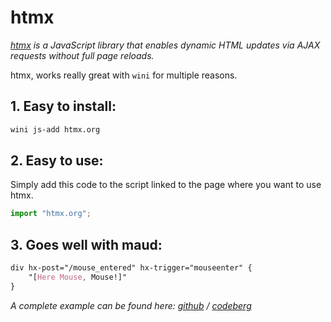 # htmx

_[htmx](https://htmx.org/) is a JavaScript library that enables dynamic HTML updates via AJAX requests without full page reloads._

htmx, works really great with `wini` for multiple reasons.

## 1. Easy to install:

```sh
wini js-add htmx.org
```

## 2. Easy to use:

Simply add this code to the script linked to the page where you want to use htmx.

```js
import "htmx.org";
```

## 3. Goes well with maud:

```scss
div hx-post="/mouse_entered" hx-trigger="mouseenter" {
    "[Here Mouse, Mouse!]"
}
```

_A complete example can be found here: [github](https://github.com/wini-rs/wini/tree/main/examples/htmx) / [codeberg](https://codeberg.org/wini/wini/src/branch/main/examples/htmx)_
